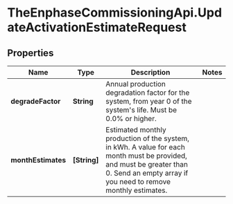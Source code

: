 # TheEnphaseCommissioningApi.UpdateActivationEstimateRequest

## Properties

Name | Type | Description | Notes
------------ | ------------- | ------------- | -------------
**degradeFactor** | **String** | Annual production degradation factor for the system, from year 0 of the system&#39;s life. Must be 0.0% or higher. | 
**monthEstimates** | **[String]** | Estimated monthly production of the system, in kWh. A value for each month must be provided, and must be greater than 0. Send an empty array if you need to remove monthly estimates. | 


